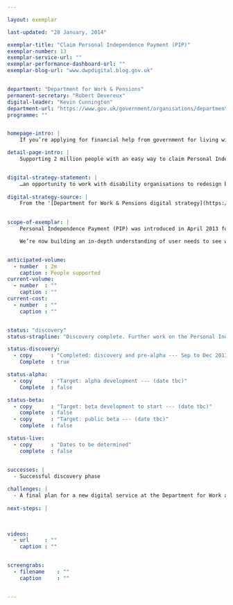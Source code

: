 ```yaml
---

layout: exemplar

last-updated: "28 January, 2014"

exemplar-title: "Claim Personal Independence Payment (PIP)"
exemplar-number: 13
exemplar-service-url: ""
exemplar-performance-dashboard-url: ""
exemplar-blog-url: "www.dwpdigital.blog.gov.uk"


department: "Department for Work & Pensions"
permanent-secretary: "Robert Devereux"
digital-leader: "Kevin Cunnington"
department-url: "https://www.gov.uk/government/organisations/department-for-work-pensions"
programme: ""


homepage-intro: |
    If you’re applying for financial help from government for living with disabilities there will be simple digital service for you to use

detail-page-intro: |
    Supporting 2 million people with an easy way to claim Personal Independence Payment online


digital-strategy-statement: |
    …an opportunity to work with disability organisations to redesign business processes and facilitate a move to digital… working closely with GDS to develop an online service, learning the lessons from a controlled launch, with the intention of bringing this in as soon as possible after the launch of PIP.
    
digital-strategy-source: |
    From the '[Department for Work & Pensions digital strategy](https://www.gov.uk/government/publications/dwp-digital-strategy)' – December 2012
    

scope-of-exemplar: |
    Personal Independence Payment (PIP) was introduced in April 2013 for people aged 16 to 64 to help with the extra costs of long-term ill-health or disability. Users can make a claim over the telephone or through the post and may need to attend a face-to-face consultation with a health professional to assess how much support they need.

    We’re now building an in-depth understanding of user needs to see which parts of the PIP process might best be delivered through digital channels.


anticipated-volume:
  - number  : 2m
    caption : People supported
current-volume:
  - number  : ""
    caption : ""
current-cost:
  - number  : ""
    caption : ""


status: "discovery"
status-strapline: "Discovery complete. Further work on the Personal Independence Payment exemplar has been aligned with the delivery of managed reassessment that begins in October 2015."

status-discovery:
  - copy      : "Completed: discovery and pre-alpha --- Sep to Dec 2013"
    Complete  : true

status-alpha:
  - copy      : "Target: alpha development --- (date tbc)"
    Complete  : false

status-beta:
  - copy      : "Target: beta development to start --- (date tbc)"
    complete  : false
  - copy      : "Target: public beta --- (date tbc)"
    complete  : false

status-live:
  - copy      : "Dates to be determined"
    complete  : false


successes: |
  - Successful discovery phase
  
challenges: |
  - A final plan for a new digital service at the Department for Work and Pensions is still to be agreed
  
next-steps: |
 
  

videos:
  - url     : ""
    caption : ""


screengrabs:
  - filename    : ""
    caption     : ""


---
```




